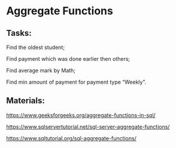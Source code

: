 # Aggregate Functions

## Tasks:
Find the oldest student; 

Find payment which was done earlier then others; 

Find average mark by Math; 

Find min amount of payment for payment type “Weekly”. 

## Materials: 
https://www.geeksforgeeks.org/aggregate-functions-in-sql/ 

https://www.sqlservertutorial.net/sql-server-aggregate-functions/ 

https://www.sqltutorial.org/sql-aggregate-functions/ 
